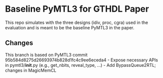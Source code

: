 Baseline PyMTL3 for GTHDL Paper
==========================================================================

This repo simulates with the three designs (idiv, proc, cgra) used in
the evaluation and is meant to be the baseline PyMTL3 in the paper.

Changes
--------------------------------------------------------------------------

This branch is based on PyMTL3 commit 95b584d8275d26693974b828d1fc4c9ee6eceda4
    - Expose necessary APIs in pymtl3/__init__.py (e.g., get_nbits, reveal_type, ...)
    - Add BypassQueue2RTL; changes in MagicMemCL
